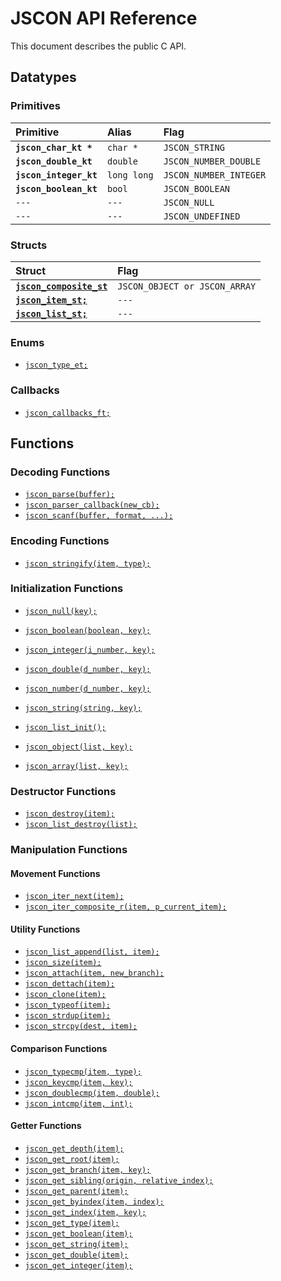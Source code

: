 # JSCON API Reference

This document describes the public C API.

## Datatypes

### Primitives

| Primitive | Alias | Flag |
| :--- | :--- | :--- |
|**`jscon_char_kt *`**|`char *`|`JSCON_STRING`|
|**`jscon_double_kt`**|`double`|`JSCON_NUMBER_DOUBLE`|
|**`jscon_integer_kt`**|`long long`|`JSCON_NUMBER_INTEGER`|
|**`jscon_boolean_kt`**|`bool`|`JSCON_BOOLEAN`|
|`---`|`---`|`JSCON_NULL`|
|`---`|`---`|`JSCON_UNDEFINED`|

### Structs

| Struct | Flag |
| :--- | :--- |
|[**`jscon_composite_st`**](api/jscon_composite_st.md)|`JSCON_OBJECT or JSCON_ARRAY`|
|[**`jscon_item_st;`**](api/jscon_item_st.md)|`---`|
|[**`jscon_list_st;`**](api/jscon_list_st.md)|`---`|

### Enums

* [`jscon_type_et;`](api/jscon_type_et.md)

### Callbacks

* [`jscon_callbacks_ft;`](api/jscon_callbacks_ft.md)

## Functions

### Decoding Functions

* [`jscon_parse(buffer);`](api/jscon_parse.md)
* [`jscon_parser_callback(new_cb);`](api/jscon_parser_callback.md)
* [`jscon_scanf(buffer, format, ...);`](api/jscon_scanf.md)

### Encoding Functions

* [`jscon_stringify(item, type);`](api/jscon_stringify.md)

### Initialization Functions

* [`jscon_null(key);`](api/jscon_null.md)
* [`jscon_boolean(boolean, key);`](api/jscon_boolean.md)
* [`jscon_integer(i_number, key);`](api/jscon_integer.md)
* [`jscon_double(d_number, key);`](api/jscon_double.md)
* [`jscon_number(d_number, key);`](api/jscon_number.md)
* [`jscon_string(string, key);`](api/jscon_string.md)

* [`jscon_list_init();`](api/jscon_list_init.md)
* [`jscon_object(list, key);`](api/jscon_object.md)
* [`jscon_array(list, key);`](api/jscon_array.md)

### Destructor Functions

* [`jscon_destroy(item);`](api/jscon_destroy.md)
* [`jscon_list_destroy(list);`](api/jscon_list_destroy.md)

### Manipulation Functions

#### Movement Functions

* [`jscon_iter_next(item);`](api/jscon_iter_next.md)
* [`jscon_iter_composite_r(item, p_current_item);`](api/jscon_iter_composite_r.md)

#### Utility Functions

* [`jscon_list_append(list, item);`](api/jscon_list_append.md)
* [`jscon_size(item);`](api/jscon_size.md)
* [`jscon_attach(item, new_branch);`](api/jscon_attach.md)
* [`jscon_dettach(item);`](api/jscon_dettach.md)
* [`jscon_clone(item);`](api/jscon_clone.md)
* [`jscon_typeof(item);`](api/jscon_typeof.md)
* [`jscon_strdup(item);`](api/jscon_strdup.md)
* [`jscon_strcpy(dest, item);`](api/jscon_strcpy.md)

#### Comparison Functions

* [`jscon_typecmp(item, type);`](api/jscon_typecmp.md)
* [`jscon_keycmp(item, key);`](api/jscon_keycmp.md)
* [`jscon_doublecmp(item, double);`](api/jscon_doublecmp.md)
* [`jscon_intcmp(item, int);`](api/jscon_intcmp.md)

#### Getter Functions

* [`jscon_get_depth(item);`](api/jscon_get_depth.md)
* [`jscon_get_root(item);`](api/jscon_get_root.md)
* [`jscon_get_branch(item, key);`](api/jscon_get_branch.md)
* [`jscon_get_sibling(origin, relative_index);`](api/jscon_get_sibling.md)
* [`jscon_get_parent(item);`](api/jscon_get_parent.md)
* [`jscon_get_byindex(item, index);`](api/jscon_get_byindex.md)
* [`jscon_get_index(item, key);`](api/jscon_get_key_index.md)
* [`jscon_get_type(item);`](api/jscon_get_type.md)
* [`jscon_get_boolean(item);`](api/jscon_get_boolean.md)
* [`jscon_get_string(item);`](api/jscon_get_string.md)
* [`jscon_get_double(item);`](api/jscon_get_double.md)
* [`jscon_get_integer(item);`](api/jscon_get_integer.md)
